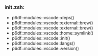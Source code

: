 ### init.zsh:
- p6df::modules::vscode::deps()
- p6df::modules::vscode::external::brew()
- p6df::modules::vscode::external::brew()
- p6df::modules::vscode::home::symlink()
- p6df::modules::vscode::init()
- p6df::modules::vscode::langs()
- p6df::modules::vscode::version()

